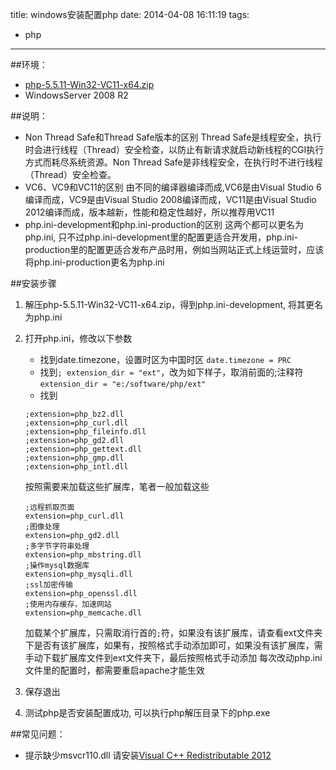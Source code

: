title: windows安装配置php
date: 2014-04-08 16:11:19
tags:
- php
---
##环境：
* [php-5.5.11-Win32-VC11-x64.zip](http://windows.php.net/download/)
* WindowsServer 2008 R2

##说明：
* Non Thread Safe和Thread Safe版本的区别
Thread Safe是线程安全，执行时会进行线程（Thread）安全检查，以防止有新请求就启动新线程的CGI执行方式而耗尽系统资源。Non Thread Safe是非线程安全，在执行时不进行线程（Thread）安全检查。
* VC6、VC9和VC11的区别
由不同的编译器编译而成,VC6是由Visual Studio 6编译而成，VC9是由Visual Studio 2008编译而成，VC11是由Visual Studio 2012编译而成，版本越新，性能和稳定性越好，所以推荐用VC11
* php.ini-development和php.ini-production的区别
这两个都可以更名为php.ini, 只不过php.ini-development里的配置更适合开发用，php.ini-production里的配置更适合发布产品时用，例如当网站正式上线运营时，应该将php.ini-production更名为php.ini

##安装步骤
1. 解压php-5.5.11-Win32-VC11-x64.zip，得到php.ini-development, 将其更名为php.ini
2. 打开php.ini，修改以下参数
    * 找到date.timezone，设置时区为中国时区
`date.timezone = PRC`
    * 找到`; extension_dir = "ext"`，改为如下样子，取消前面的;注释符
`extension_dir = "e:/software/php/ext"`
    * 找到
    ```
    ;extension=php_bz2.dll
    ;extension=php_curl.dll
    ;extension=php_fileinfo.dll
    ;extension=php_gd2.dll
    ;extension=php_gettext.dll
    ;extension=php_gmp.dll
    ;extension=php_intl.dll
    ```
    按照需要来加载这些扩展库，笔者一般加载这些
    ```
    ;远程抓取页面
    extension=php_curl.dll
    ;图像处理
    extension=php_gd2.dll
    ;多字节字符串处理
    extension=php_mbstring.dll
    ;操作mysql数据库
    extension=php_mysqli.dll
    ;ssl加密传输
    extension=php_openssl.dll
    ;使用内存缓存，加速网站
    extension=php_memcache.dll
    ```
    加载某个扩展库，只需取消行首的`;`符，如果没有该扩展库，请查看ext文件夹下是否有该扩展库，如果有，按照格式手动添加即可，如果没有该扩展库，需手动下载扩展库文件到ext文件夹下，最后按照格式手动添加
    每次改动php.ini文件里的配置时，都需要重启apache才能生效

3. 保存退出
4. 测试php是否安装配置成功, 可以执行php解压目录下的php.exe

##常见问题：
* 提示缺少msvcr110.dll
请安装[Visual C++ Redistributable 2012](http://download.microsoft.com/download/9/C/D/9CD480DC-0301-41B0-AAAB-FE9AC1F60237/VSU4/vcredist_x64.exe)
